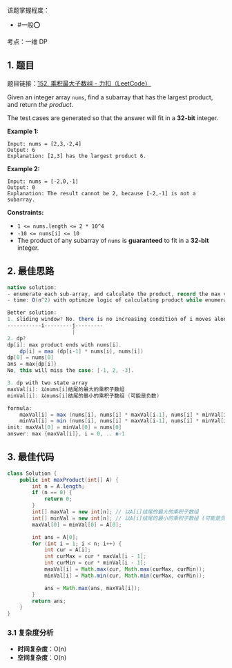 
该题掌握程度：
- #一般⭕️

考点：一维 DP
## 1. 题目
题目链接：[152. 乘积最大子数组 - 力扣（LeetCode）](https://leetcode.cn/problems/maximum-product-subarray/description/)

Given an integer array `nums`, find a subarray that has the largest product, and return *the product*.

The test cases are generated so that the answer will fit in a **32-bit** integer.

 

**Example 1:**

```
Input: nums = [2,3,-2,4]
Output: 6
Explanation: [2,3] has the largest product 6.
```

**Example 2:**

```
Input: nums = [-2,0,-1]
Output: 0
Explanation: The result cannot be 2, because [-2,-1] is not a subarray.
```

 

**Constraints:**

- `1 <= nums.length <= 2 * 10^4`
- `-10 <= nums[i] <= 10`
- The product of any subarray of `nums` is **guaranteed** to fit in a **32-bit** integer.



## 2. 最佳思路

```java
native solution:
- enumerate each sub-array, and calculate the product, record the max value
- time: O(n^2) with optimize logic of calculating product while enumerating the endpoint

Better solution: 
1. sliding window? No. there is no increasing condition of i moves along with j.
-----------i---------j---------                     
                     |
2. dp?
dp[i]: max product ends with nums[i].
    dp[i] = max (dp[i-1] * nums[i], nums[i])
dp[0] = nums[0]
ans = max{dp[i]}
No, this will miss the case: [-1, 2, -3].

3. dp with two state array
maxVal[i]: 以nums[i]结尾的最大的乘积子数组
minVal[i]: 以nums[i]结尾的最小的乘积子数组 (可能是负数)

formula:
	maxVal[i] = max (nums[i], nums[i] * maxVal[i-1], nums[i] * minVal[i-1]);
	minVal[i] = min (nums[i], nums[i] * maxVal[i-1], nums[i] * minVal[i-1]);
init: maxVal[0] = minVal[0] = nums[0]
answer: max {maxVal[i]}, i = 0, .. n-1
```

## 3. 最佳代码

```java
class Solution {
    public int maxProduct(int[] A) {
        int n = A.length;
        if (n == 0) {
            return 0;
        }
        int[] maxVal = new int[n]; // 以A[i]结尾的最大的乘积子数组
        int[] minVal = new int[n]; // 以A[i]结尾的最小的乘积子数组 (可能是负数)
        maxVal[0] = minVal[0] = A[0];

        int ans = A[0];
        for (int i = 1; i < n; i++) {
            int cur = A[i];
            int curMax = cur * maxVal[i - 1];
            int curMin = cur * minVal[i - 1];
            maxVal[i] = Math.max(cur, Math.max(curMax, curMin));
            minVal[i] = Math.min(cur, Math.min(curMax, curMin));

            ans = Math.max(ans, maxVal[i]);
        }
        return ans;
    }
}
```

### 3.1 复杂度分析

- **时间复杂度**：O(n)
- **空间复杂度**：O(n)
